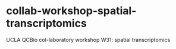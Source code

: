 # collab-workshop-spatial-transcriptomics
UCLA QCBio col-laboratory workshop W31: spatial transcriptomics
